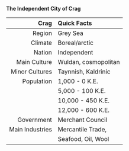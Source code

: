 <b>The Independent City of Crag</b>

|        __Crag__ | Quick Facts         |  
|----------------:|:--------------------|
| Region          | Grey Sea            |
| Climate         | Boreal/arctic       |
| Nation          | Independent         |
| Main Culture    | Wuldan, cosmopolitan|
| Minor Cultures  | Taynnish, Kaldrinic |
| Population      | 1,000 - 0 K.E.      |
|                 | 5,000 - 100 K.E.    |
|                 | 10,000 - 450 K.E.   |
|                 | 12,000 - 600 K.E.   |
| Government      | Merchant Council    |
| Main Industries | Mercantile Trade,   |
|                 | Seafood, Oil, Wool  |  
